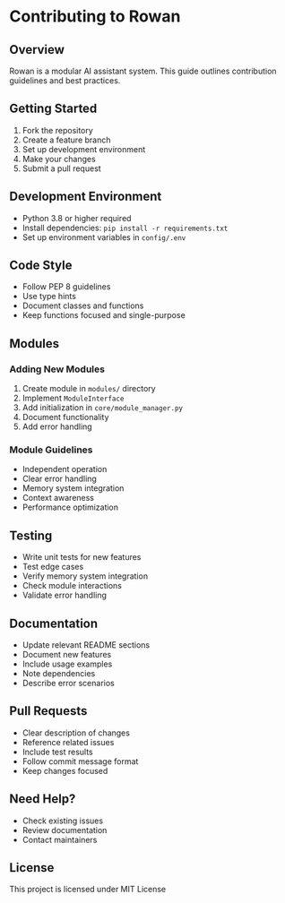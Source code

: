 # Contributing to Rowan

## Overview
Rowan is a modular AI assistant system. This guide outlines contribution guidelines and best practices.

## Getting Started
1. Fork the repository
2. Create a feature branch
3. Set up development environment
4. Make your changes
5. Submit a pull request

## Development Environment
- Python 3.8 or higher required
- Install dependencies: `pip install -r requirements.txt`
- Set up environment variables in `config/.env`

## Code Style
- Follow PEP 8 guidelines
- Use type hints
- Document classes and functions
- Keep functions focused and single-purpose

## Modules
### Adding New Modules
1. Create module in `modules/` directory
2. Implement `ModuleInterface`
3. Add initialization in `core/module_manager.py`
4. Document functionality
5. Add error handling

### Module Guidelines
- Independent operation
- Clear error handling
- Memory system integration
- Context awareness
- Performance optimization

## Testing
- Write unit tests for new features
- Test edge cases
- Verify memory system integration
- Check module interactions
- Validate error handling

## Documentation
- Update relevant README sections
- Document new features
- Include usage examples
- Note dependencies
- Describe error scenarios

## Pull Requests
- Clear description of changes
- Reference related issues
- Include test results
- Follow commit message format
- Keep changes focused

## Need Help?
- Check existing issues
- Review documentation
- Contact maintainers

## License
This project is licensed under MIT License
